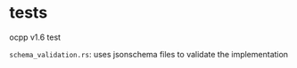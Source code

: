 # tests

ocpp v1.6 test

`schema_validation.rs`: uses jsonschema files to validate the implementation
